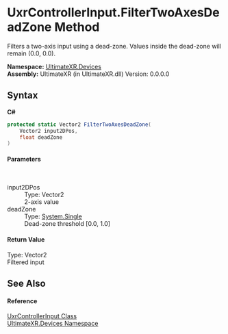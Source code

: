 # UxrControllerInput.FilterTwoAxesDeadZone Method 
 

Filters a two-axis input using a dead-zone. Values inside the dead-zone will remain (0.0, 0.0).

**Namespace:**&nbsp;<a href="N_UltimateXR_Devices">UltimateXR.Devices</a><br />**Assembly:**&nbsp;UltimateXR (in UltimateXR.dll) Version: 0.0.0.0

## Syntax

**C#**<br />
``` C#
protected static Vector2 FilterTwoAxesDeadZone(
	Vector2 input2DPos,
	float deadZone
)
```


#### Parameters
&nbsp;<dl><dt>input2DPos</dt><dd>Type: Vector2<br />2-axis value</dd><dt>deadZone</dt><dd>Type: <a href="https://docs.microsoft.com/dotnet/api/system.single" target="_blank" rel="noopener noreferrer">System.Single</a><br />Dead-zone threshold [0.0, 1.0]</dd></dl>

#### Return Value
Type: Vector2<br />Filtered input

## See Also


#### Reference
<a href="T_UltimateXR_Devices_UxrControllerInput">UxrControllerInput Class</a><br /><a href="N_UltimateXR_Devices">UltimateXR.Devices Namespace</a><br />